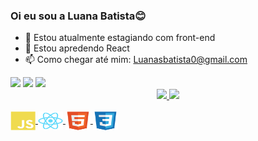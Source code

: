 ### Oi eu sou a Luana Batista😊

- 🔭 Estou atualmente estagiando com front-end
- 🌱 Estou apredendo React
- 📫 Como chegar até mim: Luanasbatista0@gmail.com

<div> 
  <a href="https://instagram.com/batista2378" target="_blank"><img src="https://img.shields.io/badge/-Instagram-%23E4405F?style=for-the-badge&logo=instagram&logoColor=white" target="_blank"></a>
  <a href = "mailto:Luanasbatista0@gmail.com"><img src="https://img.shields.io/badge/-Gmail-%23333?style=for-the-badge&logo=gmail&logoColor=white" target="_blank"></a>
  <a href="https://www.linkedin.com/in/Luana-Batista" target="_blank"><img src="https://img.shields.io/badge/-LinkedIn-%230077B5?style=for-the-badge&logo=linkedin&logoColor=white" target="_blank"></a>
</div>

<div align="center">
  <a href="https://github.com/LuanaLB">
  <img height="60em" src="https://github-readme-stats.vercel.app/api?username=LuanaLB&show_icons=true&theme=dracula&include_all_commits=true&count_private=true"/>
  <img height="60em" src="https://github-readme-stats.vercel.app/api/top-langs/?username=LuanaLB&layout=compact&langs_count=7&theme=dracula"/>
</div>

<div style="display: inline_block"><br>
  <img align="center" alt="Luana-Js" height="30" width="40" src="https://raw.githubusercontent.com/devicons/devicon/master/icons/javascript/javascript-plain.svg">
  <img align="center" alt="Luana-React" height="30" width="40" src="https://raw.githubusercontent.com/devicons/devicon/master/icons/react/react-original.svg">
  <img align="center" alt="Luana-HTML" height="30" width="40" src="https://raw.githubusercontent.com/devicons/devicon/master/icons/html5/html5-original.svg">
  <img align="center" alt="Luana-CSS" height="30" width="40" src="https://raw.githubusercontent.com/devicons/devicon/master/icons/css3/css3-original.svg">
</div>

